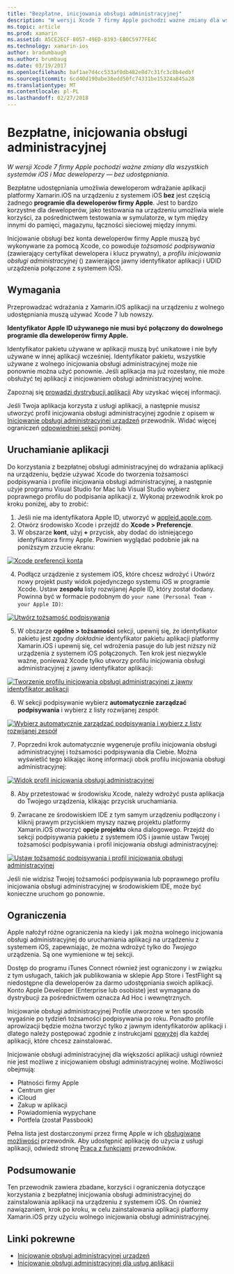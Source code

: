 ```yaml
---
title: "Bezpłatne, inicjowania obsługi administracyjnej"
description: "W wersji Xcode 7 firmy Apple pochodzi ważne zmiany dla wszystkich systemów iOS i Mac deweloperzy — bez udostępniania."
ms.topic: article
ms.prod: xamarin
ms.assetid: A5CE2ECF-8057-49ED-8393-EB0C5977FE4C
ms.technology: xamarin-ios
author: bradumbaugh
ms.author: brumbaug
ms.date: 03/19/2017
ms.openlocfilehash: baf1ae7d4cc533af0db482e8d7c31fc3c8b4edbf
ms.sourcegitcommit: 6cd40d190abe38edd50fc74331be15324a845a28
ms.translationtype: MT
ms.contentlocale: pl-PL
ms.lasthandoff: 02/27/2018
---
```

# <a name="free-provisioning"></a>Bezpłatne, inicjowania obsługi administracyjnej

_W wersji Xcode 7 firmy Apple pochodzi ważne zmiany dla wszystkich systemów iOS i Mac deweloperzy — bez udostępniania._

Bezpłatne udostępniania umożliwia deweloperom wdrażanie aplikacji platformy Xamarin.iOS na urządzeniu z systemem iOS **bez** jest częścią żadnego **programie dla deweloperów firmy Apple**. Jest to bardzo korzystne dla deweloperów, jako testowania na urządzeniu umożliwia wiele korzyści, za pośrednictwem testowania w symulatorze, w tym między innymi do pamięci, magazynu, łączności sieciowej między innymi.

Inicjowanie obsługi bez konta deweloperów firmy Apple muszą być wykonywane za pomocą Xcode, co powoduje *tożsamość podpisywania* (zawierający certyfikat dewelopera i klucz prywatny), a *profilu inicjowania obsługi administracyjnej* () zawierające jawny identyfikator aplikacji i UDID urządzenia połączone z systemem iOS).

## <a name="requirements"></a>Wymagania

Przeprowadzać wdrażania z Xamarin.iOS aplikacji na urządzeniu z wolnego udostępniania muszą używać Xcode 7 lub nowszy.

**Identyfikator Apple ID używanego nie musi być połączony do dowolnego programie dla deweloperów firmy Apple.**

Identyfikator pakietu używane w aplikacji muszą być unikatowe i nie były używane w innej aplikacji wcześniej. Identyfikator pakietu, wszystkie używane z wolnego inicjowania obsługi administracyjnej może nie ponownie można użyć ponownie. Jeśli aplikacja ma już rozesłany, nie może obsłużyć tej aplikacji z inicjowaniem obsługi administracyjnej wolne. 

Zapoznaj się [prowadzi dystrybucji aplikacji](~/ios/deploy-test/app-distribution/index.md) Aby uzyskać więcej informacji.

Jeśli Twoja aplikacja korzysta z usługi aplikacji, a następnie musisz utworzyć profil inicjowania obsługi administracyjnej zgodnie z opisem w [Inicjowanie obsługi administracyjnej urządzeń](~/ios/get-started/installation/device-provisioning/index.md#appservices) przewodnik. Widać więcej ograniczeń [odpowiedniej sekcji](#limitations) poniżej.


## <a name="a-namelaunching--launching-your-app"></a><a name="launching" /> Uruchamianie aplikacji

Do korzystania z bezpłatnej obsługi administracyjnej do wdrażania aplikacji na urządzeniu, będzie używać Xcode do tworzenia tożsamości podpisywania i profile inicjowania obsługi administracyjnej, a następnie użyje programu Visual Studio for Mac lub Visual Studio wybierz poprawnego profilu do podpisania aplikacji z. Wykonaj przewodnik krok po kroku poniżej, aby to zrobić:

1. Jeśli nie ma identyfikatora Apple ID, utworzyć w [appleid.apple.com](https://appleid.apple.com/account).
2. Otwórz środowisko Xcode i przejdź do **Xcode > Preferencje**.
3. W obszarze **kont**, użyj  **+**  przycisk, aby dodać do istniejącego identyfikatora firmy Apple. Powinien wyglądać podobnie jak na poniższym zrzucie ekranu:

  [ ![](free-provisioning-images/launchapp1.png "Xcode preferencji konta")](free-provisioning-images/launchapp1.png)

4. Podłącz urządzenie z systemem iOS, które chcesz wdrożyć i Utwórz nowy projekt pusty widok pojedynczego systemu iOS w programie Xcode. Ustaw **zespołu** listy rozwijanej Apple ID, który został dodany. Powinna być w formacie podobnym do `your name (Personal Team - your Apple ID)`:

  [ ![](free-provisioning-images/launchapp2.png "Utwórz tożsamość podpisywania")](free-provisioning-images/launchapp2.png)

5. W obszarze **ogólne > tożsamości** sekcji, upewnij się, że identyfikator pakietu jest zgodny _dokładnie_ identyfikator pakietu aplikacji platformy Xamarin.iOS i upewnij się, cel wdrożenia pasuje do lub jest niższy niż urządzenia z systemem iOS połączonych. Ten krok jest niezwykle ważne, ponieważ Xcode tylko utworzy profilu inicjowania obsługi administracyjnej z jawny identyfikator aplikacji:

  [![](free-provisioning-images/launchapp5.png "Tworzenie profilu inicjowania obsługi administracyjnej z jawny identyfikator aplikacji")](free-provisioning-images/launchapp5.png)

6. W sekcji podpisywanie wybierz **automatycznie zarządzać podpisywania** i wybierz z listy rozwijanej zespół:

  [![](free-provisioning-images/launchapp6.png "Wybierz automatycznie zarządzać podpisywania i wybierz z listy rozwijanej zespół")](free-provisioning-images/launchapp6.png)

7. Poprzedni krok automatycznie wygeneruje profilu inicjowania obsługi administracyjnej i tożsamości podpisywania dla Ciebie. Można wyświetlić tego klikając ikonę informacji obok profilu inicjowania obsługi administracyjnej:

  [![](free-provisioning-images/launchapp7.png "Widok profil inicjowania obsługi administracyjnej")](free-provisioning-images/launchapp7.png)

8. Aby przetestować w środowisku Xcode, należy wdrożyć pusta aplikacja do Twojego urządzenia, klikając przycisk uruchamiania.

9. Zwracane ze środowiskiem IDE z tym samym urządzeniu podłączony i kliknij prawym przyciskiem myszy nazwę projektu platformy Xamarin.iOS otworzyć **opcje projektu** okna dialogowego. Przejdź do sekcji podpisywania pakietu z systemem iOS i jawnie ustaw Twojej tożsamości podpisywania i profil inicjowania obsługi administracyjnej:

  [![](free-provisioning-images/launchapp8.png "Ustaw tożsamość podpisywania i profil inicjowania obsługi administracyjnej")](free-provisioning-images/launchapp8.png)

Jeśli nie widzisz Twojej tożsamości podpisywania lub poprawnego profilu inicjowania obsługi administracyjnej w środowiskiem IDE, może być konieczne uruchom go ponownie.


## <a name="a-namelimitations-limitations"></a><a name="limitations" />Ograniczenia

Apple nałożył różne ograniczenia na kiedy i jak można wolnego inicjowania obsługi administracyjnej do uruchamiania aplikacji na urządzeniu z systemem iOS, zapewniając, że można wdrożyć tylko do *Twojego* urządzenia. Są one wymienione w tej sekcji.

Dostęp do programu iTunes Connect również jest ograniczony i w związku z tym usługach, takich jak publikowania w sklepie App Store i TestFlight są niedostępne dla deweloperów za darmo udostępniania swoich aplikacji. Konto Apple Developer (Enterprise lub osobiste) jest wymagana do dystrybucji za pośrednictwem oznacza Ad Hoc i wewnętrznych.

Inicjowanie obsługi administracyjnej Profile utworzone w ten sposób wygaśnie po tydzień tożsamości podpisywania po roku. Ponadto profile aprowizacji będzie można tworzyć tylko z jawnym identyfikatorów aplikacji i dlatego należy postępować zgodnie z instrukcjami [powyżej](#launching) dla każdej aplikacji, które chcesz zainstalować.

Inicjowanie obsługi administracyjnej dla większości aplikacji usługi również nie jest możliwe z inicjowaniem obsługi administracyjnej wolne. Możliwości obejmują:

- Płatności firmy Apple
- Centrum gier
- iCloud
- Zakup w aplikacji
- Powiadomienia wypychane
- Portfela (został Passbook)

Pełna lista jest dostarczonymi przez firmę Apple w ich [obsługiwane możliwości](https://developer.apple.com/library/prerelease/ios/documentation/IDEs/Conceptual/AppDistributionGuide/SupportedCapabilities/SupportedCapabilities.html#//apple_ref/doc/uid/TP40012582-CH38-SW1) przewodnik. Aby udostępnić aplikację do użycia z usługi aplikacji, odwiedź stronę [Praca z funkcjami](~/ios/deploy-test/provisioning/capabilities/index.md) przewodników.


## <a name="summary"></a>Podsumowanie

Ten przewodnik zawiera zbadane, korzyści i ograniczenia dotyczące korzystania z bezpłatnej inicjowania obsługi administracyjnej do zainstalowania aplikacji na urządzeniu z systemem iOS. On również nawiązaniem, krok po kroku, w celu zainstalowania aplikacji platformy Xamarin.iOS przy użyciu wolnego inicjowania obsługi administracyjnej.

## <a name="related-links"></a>Linki pokrewne

- [Inicjowanie obsługi administracyjnej urządzeń](~/ios/get-started/installation/device-provisioning/index.md)
- [Inicjowanie obsługi administracyjnej dla usług aplikacji](~/ios/get-started/installation/device-provisioning/index.md#appservices)
